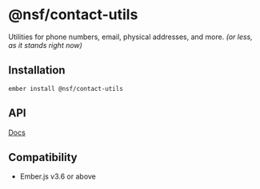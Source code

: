 @nsf/contact-utils
==============================================================================
Utilities for phone numbers, email, physical addresses, and more. _(or less, as it stands right now)_


Installation
------------------------------------------------------------------------------
```
ember install @nsf/contact-utils
```


API
------------------------------------------------------------------------------
[Docs](docs/README.md)


Compatibility
------------------------------------------------------------------------------
* Ember.js v3.6 or above
